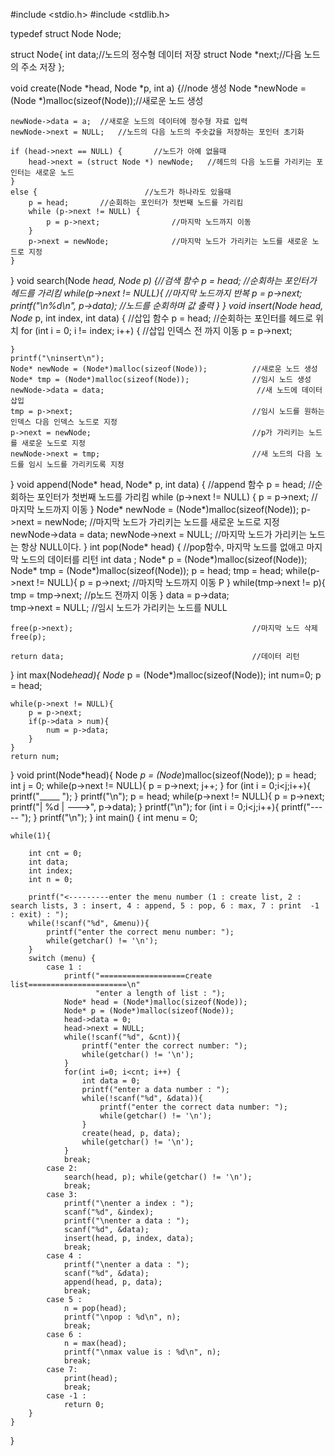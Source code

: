 #include <stdio.h>
#include <stdlib.h>

typedef struct Node Node;

struct Node{
    int data;//노드의 정수형 데이터 저장
    struct Node *next;//다음 노드의 주소 저장
};

void create(Node *head, Node *p, int a) {//node 생성
    Node *newNode = (Node *)malloc(sizeof(Node));//새로운 노드 생성

    newNode->data = a;  //새로운 노드의 데이터에 정수형 자료 입력
    newNode->next = NULL;   //노드의 다음 노드의 주솟값을 저장하는 포인터 초기화

    if (head->next == NULL) {       //노드가 아예 없을때
        head->next = (struct Node *) newNode;   //헤드의 다음 노드를 가리키는 포인터는 새로운 노드
    }
    else {                        //노드가 하나라도 있을때
        p = head;       //순회하는 포인터가 첫번째 노드를 가리킴
        while (p->next != NULL) {
            p = p->next;                //마지막 노드까지 이동
        }
        p->next = newNode;              //마지막 노드가 가리키는 노드를 새로운 노드로 지정
    }

}
void search(Node *head, Node *p) {//검색 함수
    p = head;       //순회하는 포인터가 헤드를 가리킴
    while(p->next != NULL){  //마지막 노드까지 반복
        p = p->next;
        printf("\n%d\n", p->data);  //노드를 순회하며 값 출력
    }
}
void insert(Node* head, Node* p, int index, int data) {  //삽입 함수
    p = head;                                            //순회하는 포인터를 헤드로 위치
    for (int i = 0; i != index; i++) {                  //삽입 인덱스 전 까지 이동
        p = p->next;

    }
    printf("\ninsert\n");                                
    Node* newNode = (Node*)malloc(sizeof(Node));          //새로운 노드 생성
    Node* tmp = (Node*)malloc(sizeof(Node));              //임시 노드 생성
    newNode->data = data;                                  //새 노드에 데이터 삽입
    tmp = p->next;                                        //임시 노드를 원하는 인덱스 다음 인덱스 노드로 지정
    p->next = newNode;                                    //p가 가리키는 노드를 새로운 노드로 지정
    newNode->next = tmp;                                  //새 노드의 다음 노드를 임시 노드를 가리키도록 지정
}
void append(Node* head, Node* p, int data) {               //append 함수
    p = head;                                             //순회하는 포인터가 첫번째 노드를 가리킴
    while (p->next != NULL) {
        p = p->next;                                      //마지막 노드까지 이동
    }
    Node* newNode = (Node*)malloc(sizeof(Node));
    p->next = newNode;                                    //마지막 노드가 가리키는 노드를 새로운 노드로 지정
    newNode->data = data;
    newNode->next = NULL;                                  //마지막 노드가 가리키는 노드는 항상 NULL이다.
}
int pop(Node* head) {                                      //pop함수, 마지막 노드를 없애고 마지막 노드의 데이터를 리턴
    int data ;
    Node* p = (Node*)malloc(sizeof(Node));
    Node* tmp = (Node*)malloc(sizeof(Node));
    p = head;
    tmp = head;
    while(p->next != NULL){
        p = p->next;                                       //마지막 노드까지 이동 P
    }
    while(tmp->next != p){
        tmp = tmp->next;                                  //p노드 전까지 이동
    }
    data = p->data;                                       
    tmp->next = NULL;                                     //임시 노드가 가리키는 노드를 NULL
    
    free(p->next);                                        //마지막 노드 삭제
    free(p);
    
    return data;                                          //데이터 리턴
}
int max(Node*head){
    Node* p = (Node*)malloc(sizeof(Node));
    int num=0;
    p = head;
    
    while(p->next != NULL){
        p = p->next;
        if(p->data > num){
            num = p->data;
        }
    }
    return num;
}
void print(Node*head){
    Node *p = (Node*)malloc(sizeof(Node));
    p = head;
    int j = 0;
    while(p->next != NULL){
        p = p->next;
        j++;
    }
    for (int i = 0;i<j;i++){
        printf("_____     ");
    }
    printf("\n");
    p = head;
    while(p->next != NULL){
        p = p->next;
        printf("| %d | --->", p->data);
    }
    printf("\n");
    for (int i = 0;i<j;i++){
        printf("-----     ");
    }
    printf("\n");
}
int main() {
    int menu = 0;

    while(1){

        int cnt = 0;
        int data;
        int index;
        int n = 0;

        printf("<---------enter the menu number (1 : create list, 2 : search lists, 3 : insert, 4 : append, 5 : pop, 6 : max, 7 : print  -1 : exit) : ");
        while(!scanf("%d", &menu)){
            printf("enter the correct menu number: ");
            while(getchar() != '\n');
        }
        switch (menu) {
            case 1 :
                printf("===================create list======================\n"
                       "enter a length of list : ");
                Node* head = (Node*)malloc(sizeof(Node));
                Node* p = (Node*)malloc(sizeof(Node));
                head->data = 0;
                head->next = NULL;
                while(!scanf("%d", &cnt)){
                    printf("enter the correct number: ");
                    while(getchar() != '\n');
                }
                for(int i=0; i<cnt; i++) {
                    int data = 0;
                    printf("enter a data number : ");
                    while(!scanf("%d", &data)){
                        printf("enter the correct data number: ");
                        while(getchar() != '\n');
                    }
                    create(head, p, data);
                    while(getchar() != '\n');
                }
                break;
            case 2:
                search(head, p); while(getchar() != '\n');
                break;
            case 3:
                printf("\nenter a index : ");
                scanf("%d", &index);
                printf("\nenter a data : ");
                scanf("%d", &data);
                insert(head, p, index, data);
                break;
            case 4 :
                printf("\nenter a data : ");
                scanf("%d", &data);
                append(head, p, data);
                break;
            case 5 :
                n = pop(head);
                printf("\npop : %d\n", n);
                break;
            case 6 :
                n = max(head);
                printf("\nmax value is : %d\n", n);
                break;
            case 7:
                print(head);
                break;
            case -1 :
                return 0;
        }
    }
}
